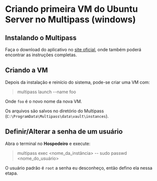 # Criando primeira VM do Ubuntu Server no Multipass (windows)

## Instalando o Multipass

Faça o download do aplicativo no [site oficial](https://multipass.run/install), onde também poderá encontrar as instruções completas.


## Criando a VM

Depois da instalação e reinício do sistema, pode-se criar uma VM com:

> multipass launch --name foo

Onde `foo` é o novo nome da nova VM.

Os arquivos são salvos no diretório do Multipass (`C:\ProgramData\Multipass\data\vault\instances`).



## Definir/Alterar a senha de um usuário

Abra o terminal no **Hospedeiro** e execute:

> multipass exec <nome_da_instância> -- sudo passwd <nome_do_usuário>

O usuário padrão é `root` a senha eu desconheço, então defino ela nessa etapa.
